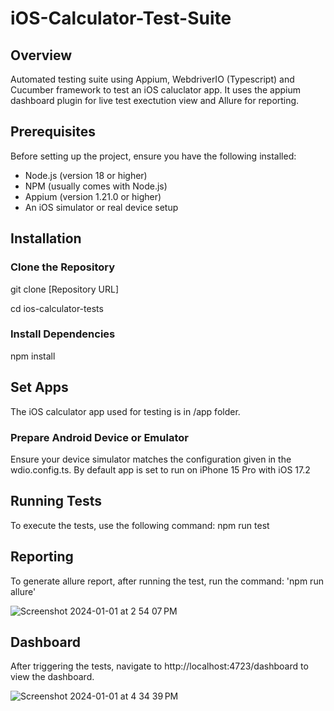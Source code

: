 # iOS-Calculator-Test-Suite

## Overview
 Automated testing suite using Appium, WebdriverIO (Typescript) and Cucumber framework to test an iOS caluclator app.
 It uses the appium dashboard plugin for live test exectution view and Allure for reporting.


## Prerequisites
Before setting up the project, ensure you have the following installed:

- Node.js (version 18 or higher)
- NPM (usually comes with Node.js)
- Appium (version 1.21.0 or higher)
- An iOS simulator or real device setup

## Installation

### Clone the Repository

git clone [Repository URL]

cd ios-calculator-tests

### Install Dependencies

npm install

## Set Apps

The iOS calculator app used for testing is in /app folder.


### Prepare Android Device or Emulator

Ensure your device simulator matches the configuration given in the wdio.config.ts. By default app is set to run on  iPhone 15 Pro with iOS 17.2

## Running Tests

To execute the tests, use the following command:
npm run test


## Reporting

To generate allure report, after running the test, run the command: 'npm run allure'

![Screenshot 2024-01-01 at 2 54 07 PM](https://github.com/hemanshuchauhan/iOS-Calculator-Appium-WebdriverIO-Cucumber/assets/63408724/8ad745a2-b86d-4604-aae2-570db11c3076)


## Dashboard

After triggering the tests, navigate to http://localhost:4723/dashboard to view the dashboard.

![Screenshot 2024-01-01 at 4 34 39 PM](https://github.com/hemanshuchauhan/iOS-Calculator-Appium-WebdriverIO-Cucumber/assets/63408724/38faf42a-b210-415a-ba6a-964a737ee791)

